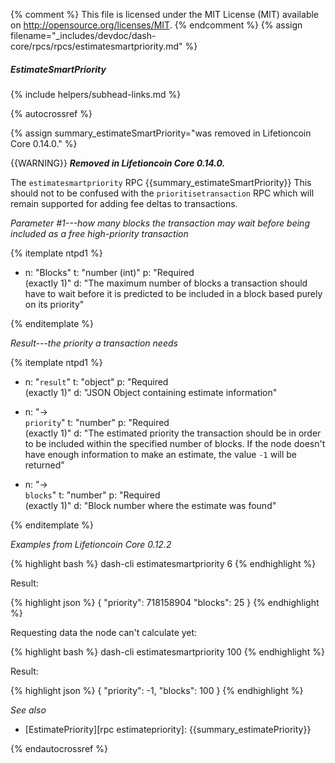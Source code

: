 {% comment %}
This file is licensed under the MIT License (MIT) available on
http://opensource.org/licenses/MIT.
{% endcomment %}
{% assign filename="_includes/devdoc/dash-core/rpcs/rpcs/estimatesmartpriority.md" %}

##### EstimateSmartPriority
{% include helpers/subhead-links.md %}

<!-- __ -->

{% autocrossref %}

{% assign summary_estimateSmartPriority="was removed in Lifetioncoin Core 0.14.0." %}

{{WARNING}} **_Removed in Lifetioncoin Core 0.14.0._**

The `estimatesmartpriority` RPC {{summary_estimateSmartPriority}} This should not to be confused with the `prioritisetransaction` RPC which will remain supported for adding fee deltas to transactions.

*Parameter #1---how many blocks the transaction may wait before being included as a free high-priority transaction*

{% itemplate ntpd1 %}
- n: "Blocks"
  t: "number (int)"
  p: "Required<br>(exactly 1)"
  d: "The maximum number of blocks a transaction should have to wait before it is predicted to be included in a block based purely on its priority"

{% enditemplate %}

*Result---the priority a transaction needs*

{% itemplate ntpd1 %}
- n: "`result`"
  t: "object"
  p: "Required<br>(exactly 1)"
  d: "JSON Object containing estimate information"

- n: "→<br>`priority`"
  t: "number"
  p: "Required<br>(exactly 1)"
  d: "The estimated priority the transaction should be in order to be included within the specified number of blocks.  If the node doesn't have enough information to make an estimate, the value `-1` will be returned"

- n: "→<br>`blocks`"
  t: "number"
  p: "Required<br>(exactly 1)"
  d: "Block number where the estimate was found"

{% enditemplate %}

*Examples from Lifetioncoin Core 0.12.2*

{% highlight bash %}
dash-cli estimatesmartpriority 6
{% endhighlight %}

Result:

{% highlight json %}
{
  "priority": 718158904
  "blocks": 25
}
{% endhighlight %}

Requesting data the node can't calculate yet:

{% highlight bash %}
dash-cli estimatesmartpriority 100
{% endhighlight %}

Result:

{% highlight json %}
{
  "priority": -1,
  "blocks": 100
}
{% endhighlight %}

*See also*

* [EstimatePriority][rpc estimatepriority]: {{summary_estimatePriority}}

{% endautocrossref %}
